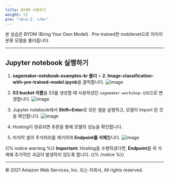 ```yaml
---
title: BYOM 사용하기
weight: 22
pre: "<b>2-2. </b>"
---
```


본 실습은 BYOM (Bring Your Own Model) . Pre-trained한 mobilenet으로 이미지 분류 모델을 불러옵니다.

---

## Jupyter notebook 실행하기

1. **sagemaker-notebook-examples-kr 폴더** > **2. Image-classification-with-pre-trained-model.ipynb**을 클릭합니다.
![image](/images/20_notebook/20_pre-trained/pt-notebook.png)

2. **S3 bucket 이름**을 S3를 생성할 때 사용하셨던 `sagemaker-workshop-성함`으로 변경합니다.
![image](/images/20_notebook/20_pre-trained/replace.png)

3. Jupyter notebook에서 **Shift+Enter**로 모든 셀을 실행하고, 모델이 import 된 것을 확인합니다.
![image](/images/20_notebook/20_pre-trained/result.png)

4. Hosting이 완료되면 추론을 통해 모델의 성능을 확인합니다.

5. 마지막 셀의 주석처리를 제거하여 **Endpoint를 삭제**합니다.
![image](/images/20_notebook/20_pre-trained/delete-endpoint.png)

{{% notice warning %}}
**Important:** Hosting을 수행하셨다면, **Endpoint**를 꼭 삭제해 추가적인 과금이 발생하지 않도록 합니다.
{{% /notice %}}

---

© 2021 Amazon Web Services, Inc. 또는 자회사, All rights reserved.
